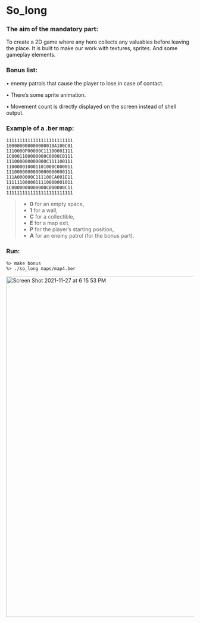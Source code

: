 # So_long
### The aim of the mandatory part:
To create a 2D game where any hero collects any valuables before leaving the place. It is built to make our work with textures, sprites. And some gameplay elements.

### Bonus list:

• enemy patrols that cause the player to lose in case of contact.

• There’s some sprite animation.

• Movement count is directly displayed on the screen instead of shell output.
### Example of a .ber map:
```
1111111111111111111111111
100000000000000010A100C01
1110000P00000C11100001111
1C0001100000000C0000C0111
111000000000000C111100111
110000010001101000C000011
1110000000000000000000111
111A000000C111100CA001E11
1111110000011110000001011
1C0000000000000C000000C11
1111111111111111111111111
```
>- **0** for an empty space,
>- **1** for a wall,
>- **C** for a collectible,
>- **E** for a map exit,
>- **P** for the player’s starting position,
>- **A** for an enemy patrol (for the bonus part).
### Run:
```
%> make bonus
%> ./so_long maps/map4.ber
```
<img width="912" alt="Screen Shot 2021-11-27 at 6 15 53 PM" src="https://user-images.githubusercontent.com/90090114/143686999-43be0b49-6855-4b58-8cf8-5f31947d5d13.png">
